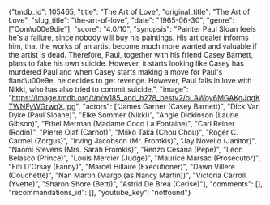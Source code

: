 {"tmdb_id": 105465, "title": "The Art of Love", "original_title": "The Art of Love", "slug_title": "the-art-of-love", "date": "1965-06-30", "genre": ["Com\u00e9die"], "score": "4.0/10", "synopsis": "Painter Paul Sloan feels he's a failure, since nobody will buy his paintings. His art dealer informs him, that the works of an artist become much more wanted and valuable if the artist is dead. Therefore, Paul, together with his friend Casey Barnett, plans to fake his own suicide. However, it starts looking like Casey has murdered Paul and when Casey starts making a move for Paul's fianc\u00e9e, he decides to get revenge. However, Paul falls in love with Nikki, who has also tried to commit suicide.", "image": "https://image.tmdb.org/t/p/w185_and_h278_bestv2/oLAWoy6MGAKgJqgKTWNFyWGrwqX.jpg", "actors": ["James Garner (Casey Barnett)", "Dick Van Dyke (Paul Sloane)", "Elke Sommer (Nikki)", "Angie Dickinson (Laurie Gibson)", "Ethel Merman (Madame Coco La Fontaine)", "Carl Reiner (Rodin)", "Pierre Olaf (Carnot)", "Miiko Taka (Chou Chou)", "Roger C. Carmel (Zorgus)", "Irving Jacobson (Mr. Fromkis)", "Jay Novello (Janitor)", "Naomi Stevens (Mrs. Sarah Fromkis)", "Renzo Cesana (Pepe)", "Leon Belasco (Prince)", "Louis Mercier (Judge)", "Maurice Marsac (Prosecutor)", "Fifi D'Orsay (Fanny)", "Marcel Hillaire (Executioner)", "Dawn Villere (Couchette)", "Nan Martin (Margo (as Nancy Martin))", "Victoria Carroll (Yvette)", "Sharon Shore (Betti)", "Astrid De Brea (Cerise)"], "comments": [], "recommandations_id": [], "youtube_key": "notfound"}